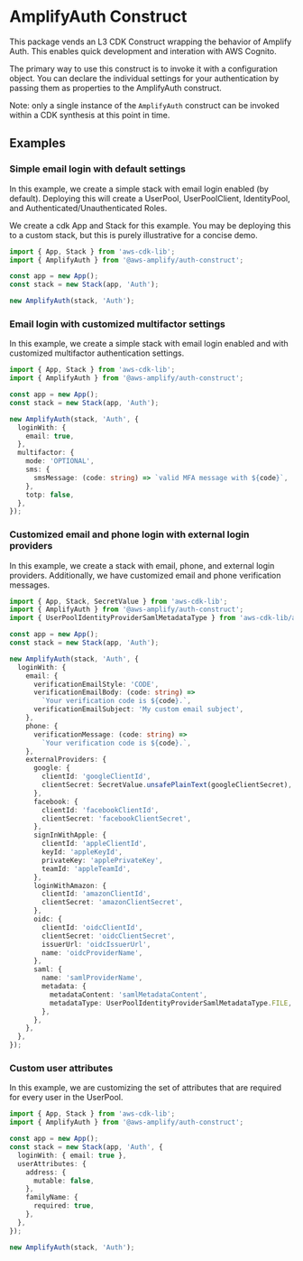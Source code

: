 # AmplifyAuth Construct

This package vends an L3 CDK Construct wrapping the behavior of Amplify Auth. This enables quick development and interation with AWS Cognito.

The primary way to use this construct is to invoke it with a configuration object. You can declare the individual settings for your authentication by passing them as properties to the AmplifyAuth construct.

Note: only a single instance of the `AmplifyAuth` construct can be invoked within a CDK synthesis at this point in time.

## Examples

### Simple email login with default settings

In this example, we create a simple stack with email login enabled (by default). Deploying this will create a UserPool, UserPoolClient, IdentityPool, and Authenticated/Unauthenticated Roles.

We create a cdk App and Stack for this example. You may be deploying this to a custom stack, but this is purely illustrative for a concise demo.

```ts
import { App, Stack } from 'aws-cdk-lib';
import { AmplifyAuth } from '@aws-amplify/auth-construct';

const app = new App();
const stack = new Stack(app, 'Auth');

new AmplifyAuth(stack, 'Auth');
```

### Email login with customized multifactor settings

In this example, we create a simple stack with email login enabled and with customized multifactor authentication settings.

```ts
import { App, Stack } from 'aws-cdk-lib';
import { AmplifyAuth } from '@aws-amplify/auth-construct';

const app = new App();
const stack = new Stack(app, 'Auth');

new AmplifyAuth(stack, 'Auth', {
  loginWith: {
    email: true,
  },
  multifactor: {
    mode: 'OPTIONAL',
    sms: {
      smsMessage: (code: string) => `valid MFA message with ${code}`,
    },
    totp: false,
  },
});
```

### Customized email and phone login with external login providers

In this example, we create a stack with email, phone, and external login providers. Additionally, we have customized email and phone verification messages.

```ts
import { App, Stack, SecretValue } from 'aws-cdk-lib';
import { AmplifyAuth } from '@aws-amplify/auth-construct';
import { UserPoolIdentityProviderSamlMetadataType } from 'aws-cdk-lib/aws-cognito';

const app = new App();
const stack = new Stack(app, 'Auth');

new AmplifyAuth(stack, 'Auth', {
  loginWith: {
    email: {
      verificationEmailStyle: 'CODE',
      verificationEmailBody: (code: string) =>
        `Your verification code is ${code}.`,
      verificationEmailSubject: 'My custom email subject',
    },
    phone: {
      verificationMessage: (code: string) =>
        `Your verification code is ${code}.`,
    },
    externalProviders: {
      google: {
        clientId: 'googleClientId',
        clientSecret: SecretValue.unsafePlainText(googleClientSecret),
      },
      facebook: {
        clientId: 'facebookClientId',
        clientSecret: 'facebookClientSecret',
      },
      signInWithApple: {
        clientId: 'appleClientId',
        keyId: 'appleKeyId',
        privateKey: 'applePrivateKey',
        teamId: 'appleTeamId',
      },
      loginWithAmazon: {
        clientId: 'amazonClientId',
        clientSecret: 'amazonClientSecret',
      },
      oidc: {
        clientId: 'oidcClientId',
        clientSecret: 'oidcClientSecret',
        issuerUrl: 'oidcIssuerUrl',
        name: 'oidcProviderName',
      },
      saml: {
        name: 'samlProviderName',
        metadata: {
          metadataContent: 'samlMetadataContent',
          metadataType: UserPoolIdentityProviderSamlMetadataType.FILE,
        },
      },
    },
  },
});
```

### Custom user attributes

In this example, we are customizing the set of attributes that are required for every user in the UserPool.

```ts
import { App, Stack } from 'aws-cdk-lib';
import { AmplifyAuth } from '@aws-amplify/auth-construct';

const app = new App();
const stack = new Stack(app, 'Auth', {
  loginWith: { email: true },
  userAttributes: {
    address: {
      mutable: false,
    },
    familyName: {
      required: true,
    },
  },
});

new AmplifyAuth(stack, 'Auth');
```
